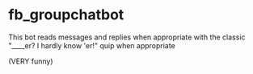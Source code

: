 # fb_groupchatbot
This bot reads messages and replies when appropriate with the classic "____er? I hardly know 'er!" quip when appropriate

(VERY funny)
